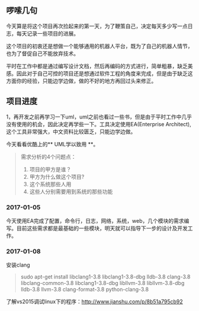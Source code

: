 ## 啰嗦几句
今天算是将这个项目再次捡起来的第一天，为了鞭策自己，决定每天多少写一点日志，每天记录一些项目的进展。

这个项目的初衷还是想做一个能够通用的机器人平台，既为了自己的机器人情节，也为了督促自己不能放弃技术。

平时在工作中都是通过编写设计文档，然后再编码的方式进行，简单粗暴，缺乏美感。因此对于自己可控的项目还是想通过软件工程的角度来完成，但是由于缺乏这方面你的经验，只能边学边做，做的不好的地方再回过头来修正。

## 项目进度
1，再开发之前再学习一下uml，uml之前也看过一些书，但是由于平时工作中几乎没有使用的机会，因此决定再学些一下。工具决定使用EA(Enterprise Architect),这个工具非常强大，中文资料比较匮乏，只能边学边做。

今天看看优酷上的** UML学以致用 **。
> 需求分析的4个问题点：
> 1. 项目的甲方是谁？
> 2. 甲方为什么做这个项目?
> 3. 这个系统那些人用
> 4. 这些人分别需要用到系统的那些功能

### 2017-01-05

今天使用EA完成了配置，命令行，日志，网络，系统，web，几个模块的需求编写。目前这些需求都是最基础的一些模块，明天就可以指导下一步的设计及开发工作。

### 2017-01-08
安装clang
> sudo apt-get install libclang1-3.8 libclang1-3.8-dbg lldb-3.8 clang-3.8 libclang-common-3.8 libclang1-3.8-dbg libllvm-3.8 libllvm-3.8-dbg lldb-3.8 llvm-3.8 clang-format-3.8 python-clang-3.8

了解vs2015调试linux下的程序：http://www.jianshu.com/p/8b51a795cb92
